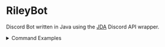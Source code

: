 # RileyBot

Discord Bot written in Java using the [JDA](https://github.com/DV8FromTheWorld/JDA) Discord API wrapper.
<details>
  <summary>Command Examples</summary>

  ## Commands
  <details>
  <summary>Stocks Command</summary>
 
  ### Description
  Uses the [Finnhub](https://finnhub.io/) and [Messari](https://messari.io/) APIs to search for and display stock/crypto currency prices.
  
  [View code](src/main/java/Command/Commands/StocksCommand.java)

  ### Usage
  `$query` where `query` is a stock/crypto symbol, company name, or ID.

  Alternatively, `$stock query` or `$crypto query` may be used to search specifically for stock or crypto.

  If a singular matching symbol is found, the market data for that symbol is displayed, otherwise a pageable message containing the search results will be shown.

  #### Example(s)
  ![alt text](src/main/resources/Readme/StocksCommand/single_result.gif "Single result")
  ![alt text](src/main/resources/Readme/StocksCommand/search_results.gif "Multiple results")
  </details>
  <details>
  <summary>Blitz Command</summary>
 
  ### Description
  Uses the [Blitz.gg](https://blitz.gg/) API to display League of Legends champion build data.
  
  [View code](src/main/java/Command/Commands/BlitzCommand.java)

  ### Usage
  `blitz [champion] [role]` where `champion` is the name of a champion and `role` is the name of a role.

  #### Example(s)
  ![alt text](src/main/resources/Readme/BlitzCommand/champion_search.gif "Darius champion build")
  </details>
    <details>
  <summary>Match History Command</summary>
 
  ### Description
  Uses the [COD API](https://github.com/Lierrmm/Node-CallOfDuty) to display a player's match history in Modern Warfare/Cold War.
  
  [View code](src/main/java/Command/Structure/MatchHistoryCommand.java)

  ### Usage
  `[platform] [trigger] [name] [match ID]` where `platform` is one of `XBOX, XBL, PSN, BATTLE` (optional & assumed to be Battle.net), `trigger` is one of `mwhistory, cwhistory` (depending on the game), `name` is the player name to search, and `match ID` is optional however when specified will display the player's stats for a specific match.

  #### Example(s)
  ![alt text](src/main/resources/Readme/MatchHistoryCommand/match_history.gif "View match history")
  ![alt text](src/main/resources/Readme/MatchHistoryCommand/specific_match.gif "View specific match")
  </details>
    <details>
  <summary>Deal or No Deal Command</summary>
 
  ### Description
  Play a game of Deal or No Deal using a programmatically built image as the UI.
  
  [View code](src/main/java/Command/Commands/DealOrNoDealCommand.java)

  ### Usage
  `dd start` to begin a game
  
  `dd select [case #]` to select your case
  
  `dd open [case #]` to open a case
  
  `dd [deal/no deal]` to make/deny a deal
  
  `dd forfeit` to end a game
 
  #### Example(s)
  ![alt text](src/main/resources/Readme/DealOrNoDealCommand/playing.gif "Playing Deal or No Deal")
  </details>
   <details>
  <summary>Dictionary Command</summary>
 
  ### Description
  Uses the Merriam-Webster dictionary to display definitions of a given word, pairs the definition with a random image found using the [Unsplash API - Search photos by keyword endpoint](https://unsplash.com/documentation#search-photos) (with the dictionary word as the keyword).
  
  [View code](src/main/java/Command/Commands/DictionaryCommand.java)

  ### Usage
  `define [word]` where `word` is the word to find in the dictionary.
  If more than one word is found, the results will be displayed in a pageable message.

  #### Example(s)
  ![alt text](src/main/resources/Readme/DictionaryCommand/definition.gif "Word definition")
  ![alt text](src/main/resources/Readme/DictionaryCommand/multiple_definitions.gif "Multiple results")
  </details>
     <details>
  <summary>Grand Exchange Command</summary>
 
  ### Description
  Uses the [OSRS Wiki Grand Exchange API](https://oldschool.runescape.wiki/w/RuneScape:Real-time_Prices) to search for & display item prices.
  
  [View code](src/main/java/Command/Commands/GrandExchangeCommand.java)

  ### Usage
  `g.e [query]` where `query` is either the name or ID of an item.
  If more than one item is found, the results will be displayed in a pageable message.

  #### Example(s)
  ![alt text](src/main/resources/Readme/GrandExchangeCommand/item_price.gif "Item price")
  ![alt text](src/main/resources/Readme/GrandExchangeCommand/multiple_items.gif "Multiple results")
  </details>
</details>
